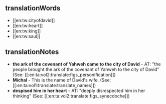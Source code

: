 ## translationWords

* [[en:tw:cityofdavid]]
* [[en:tw:heart]]
* [[en:tw:king]]
* [[en:tw:saul]]

## translationNotes

* **the ark of the covenant of Yahweh came to the city of David** - AT: "the people brought the ark of the covenant of Yahweh to the city of David" (See: [[:en:ta:vol2:translate:figs_personification]])
* **Michal** - This is the name of David's wife. (See: [[:en:ta:vol1:translate:translate_names]])
* **despised him in her heart** - AT: "deeply disrespected him in her thinking" (See: [[:en:ta:vol2:translate:figs_synecdoche]])
